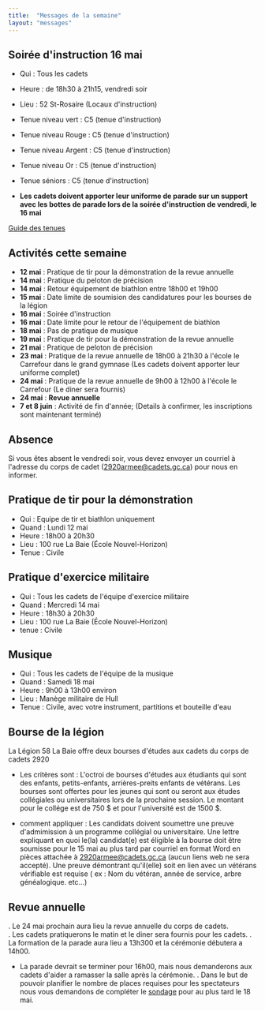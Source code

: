 ```yaml
---
title:  "Messages de la semaine"
layout: "messages"
---
```


## Soirée d'instruction 16 mai
- Qui : Tous les cadets
- Heure : de 18h30 à 21h15, vendredi soir
- Lieu : 52 St-Rosaire (Locaux d'instruction)
- Tenue niveau vert : C5 (tenue d'instruction)
- Tenue niveau Rouge : C5 (tenue d'instruction)
- Tenue niveau Argent : C5 (tenue d'instruction)
- Tenue niveau Or : C5 (tenue d'instruction)
- Tenue séniors : C5 (tenue d'instruction)

- **Les cadets doivent apporter leur uniforme de parade sur un support avec les bottes de parade lors de la soirée d'instruction de vendredi, le 16 mai**
  
[Guide des tenues](https://cc2920.ca/docs/ressources/guide_uniforme.v3.pdf)


## Activités cette semaine 

- **12 mai** : Pratique de tir pour la démonstration de la revue annuelle
- **14 mai** : Pratique du peloton de précision
- **14 mai** : Retour équipement de biathlon entre 18h00 et 19h00
- **15 mai** : Date limite de soumision des candidatures pour les bourses de la légion
- **16 mai** : Soirée d'instruction
- **16 mai** : Date limite pour le retour de l'équipement de biathlon
- **18 mai** : Pas de pratique de musique
- **19 mai** : Pratique de tir pour la démonstration de la revue annuelle
- **21 mai** : Pratique de peloton de précision
- **23 mai** : Pratique de la revue annuelle de 18h00 à 21h30 à l'école le Carrefour dans le grand gymnase (Les cadets doivent apporter leur uniforme complet)
- **24 mai** : Pratique de la revue annuelle de 9h00 à 12h00 à l'école le Carrefour (Le diner sera fournis)
- **24 mai** : **Revue annuelle**
- **7 et 8 juin** : Activité de fin d'année; (Details à confirmer, les inscriptions sont maintenant terminé) 

## Absence

Si vous êtes absent le vendredi soir, vous devez envoyer un courriel à l'adresse du corps de cadet (<2920armee@cadets.gc.ca>) pour nous en informer.


## Pratique de tir pour la démonstration

- Qui : Equipe de tir et biathlon uniquement
- Quand : Lundi 12 mai
- Heure : 18h00 à 20h30  
- Lieu : 100 rue La Baie (École Nouvel-Horizon)
- Tenue : Civile

## Pratique d'exercice militaire

- Qui : Tous les cadets de l'équipe d'exercice militaire
- Quand : Mercredi 14 mai
- Heure : 18h30 à 20h30
- Lieu : 100 rue La Baie (École Nouvel-Horizon)
- tenue : Civile

## Musique

- Qui : Tous les cadets de l'équipe de la musique
- Quand : Samedi 18 mai
- Heure : 9h00 à 13h00 environ
- Lieu : Manège militaire de Hull
- Tenue : Civile, avec votre instrument, partitions et bouteille d'eau

## Bourse de la légion

La Légion 58 La Baie offre deux bourses d'études aux cadets du corps de cadets 2920

- Les critères sont :
L'octroi de bourses d'études aux étudiants qui sont des enfants, petits-enfants, arrières-preits enfants de vétérans. Les bourses sont offertes pour les jeunes qui sont ou seront aux études collégiales ou universitaires lors de la prochaine session. Le montant pour le collége est de 750&nbsp;$  et pour l'université est de 1500&nbsp;$.

- comment appliquer :
Les candidats doivent soumettre une preuve d'admimission à un programme collégial ou universitaire. Une lettre expliquant en quoi le(la) candidat(e) est éligible à la bourse doit être soumisse pour le 15 mai au plus tard par courriel en format Word en pièces attachée à <2920armee@cadets.gc.ca> (aucun liens web ne sera accepté). Une preuve démontrant qu'il(elle) soit en lien avec un vétérans vérifiable est requise ( ex : Nom du vétéran, année de service, arbre généalogique. etc...)
  
  
## Revue annuelle

. Le 24 mai prochain aura lieu la revue annuelle du corps de cadets.  
. Les cadets pratiquerons le matin et le diner sera fournis pour les cadets.
. La formation de la parade aura lieu a 13h300 et la cérémonie débutera a 14h00.
- La parade devrait se terminer pour 16h00, mais nous demanderons aux cadets d'aider a ramasser la salle après la cérémonie.
. Dans le but de pouvoir planifier le nombre de places requises pour les spectateurs nous vous demandons de compléter le [sondage](https://forms.office.com/Pages/ResponsePage.aspx?id=-2oSqwzmL062z8c1DHbchOLv_dk-t_dHo8OkX3uOiO1UOERPQ01PUERORklVSEtTWVNISThRUUFNQiQlQCN0PWcu) pour au plus tard le 18 mai.

